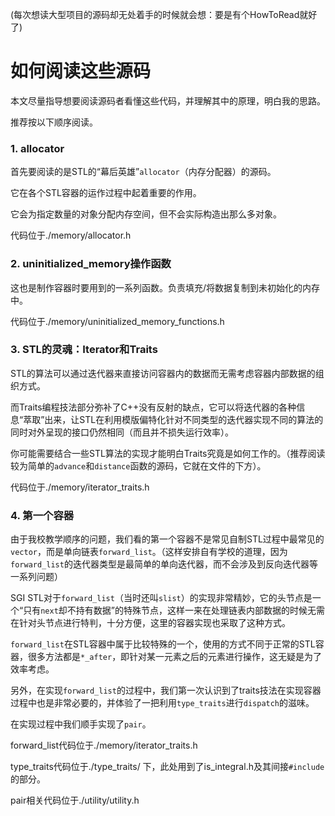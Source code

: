 (每次想读大型项目的源码却无处着手的时候就会想：要是有个HowToRead就好了)

# 如何阅读这些源码

本文尽量指导想要阅读源码者看懂这些代码，并理解其中的原理，明白我的思路。

推荐按以下顺序阅读。

### 1. allocator

首先要阅读的是STL的“幕后英雄”`allocator`（内存分配器）的源码。

它在各个STL容器的运作过程中起着重要的作用。

它会为指定数量的对象分配内存空间，但不会实际构造出那么多对象。

代码位于./memory/allocator.h

### 2. uninitialized_memory操作函数

这也是制作容器时要用到的一系列函数。负责填充/将数据复制到未初始化的内存中。

代码位于./memory/uninitialized_memory_functions.h

### 3. STL的灵魂：Iterator和Traits

STL的算法可以通过迭代器来直接访问容器内的数据而无需考虑容器内部数据的组织方式。

而Traits编程技法部分弥补了C++没有反射的缺点，它可以将迭代器的各种信息“萃取”出来，让STL在利用模版偏特化针对不同类型的迭代器实现不同的算法的同时对外呈现的接口仍然相同（而且并不损失运行效率）。

你可能需要结合一些STL算法的实现才能明白Traits究竟是如何工作的。（推荐阅读较为简单的`advance`和`distance`函数的源码，它就在文件的下方）。

代码位于./memory/iterator_traits.h

### 4. 第一个容器

由于我校教学顺序的问题，我们看的第一个容器不是常见自制STL过程中最常见的`vector`，而是单向链表`forward_list`。（这样安排自有学校的道理，因为`forward_list`的迭代器类型是最简单的单向迭代器，而不会涉及到反向迭代器等一系列问题）

SGI STL对于`forward_list`（当时还叫`slist`）的实现非常精妙，它的头节点是一个“只有`next`却不持有数据”的特殊节点，这样一来在处理链表内部数据的时候无需在针对头节点进行特判，十分方便，这里的容器实现也采取了这种方式。

`forward_list`在STL容器中属于比较特殊的一个，使用的方式不同于正常的STL容器，很多方法都是`*_after`，即针对某一元素之后的元素进行操作，这无疑是为了效率考虑。

另外，在实现`forward_list`的过程中，我们第一次认识到了traits技法在实现容器过程中也是非常必要的，并体验了一把利用`type_traits`进行`dispatch`的滋味。

在实现过程中我们顺手实现了`pair`。

forward_list代码位于./memory/iterator_traits.h

type_traits代码位于./type_traits/ 下，此处用到了is_integral.h及其间接`#include`的部分。

pair相关代码位于./utility/utility.h